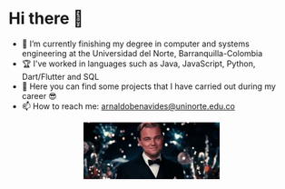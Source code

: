 # Hi there 👋
- 🔭 I’m currently finishing my degree in computer and systems engineering at the Universidad del Norte, Barranquilla-Colombia
- 🏆 I've worked in languages such as Java, JavaScript, Python, Dart/Flutter and SQL
- 🍓 Here you can find some projects that I have carried out during my career 😎
- 📫 How to reach me: arnaldobenavides@uninorte.edu.co

<p align="center">
  <img src="https://github.com/elaRnold/elaRnold/blob/main/200.webp" alt="animated" />
</p>
